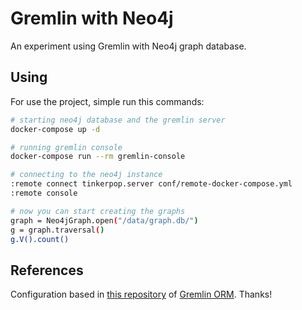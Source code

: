 # Gremlin with Neo4j

An experiment using Gremlin with Neo4j graph database.

## Using

For use the project, simple run this commands:

``` bash
# starting neo4j database and the gremlin server
docker-compose up -d

# running gremlin console
docker-compose run --rm gremlin-console

# connecting to the neo4j instance
:remote connect tinkerpop.server conf/remote-docker-compose.yml
:remote console

# now you can start creating the graphs
graph = Neo4jGraph.open("/data/graph.db/")
g = graph.traversal()
g.V().count()
```

## References

Configuration based in [this repository](https://github.com/gremlin-orm/gremlin-orm-neo4j) of [Gremlin ORM](https://github.com/gremlin-orm/gremlin-orm). Thanks!
